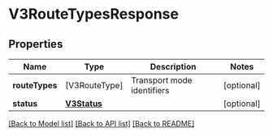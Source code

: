 # V3RouteTypesResponse

## Properties
Name | Type | Description | Notes
------------ | ------------- | ------------- | -------------
**routeTypes** | [V3RouteType] | Transport mode identifiers | [optional] 
**status** | [**V3Status**](V3Status.md) |  | [optional] 

[[Back to Model list]](../README.md#documentation-for-models) [[Back to API list]](../README.md#documentation-for-api-endpoints) [[Back to README]](../README.md)


